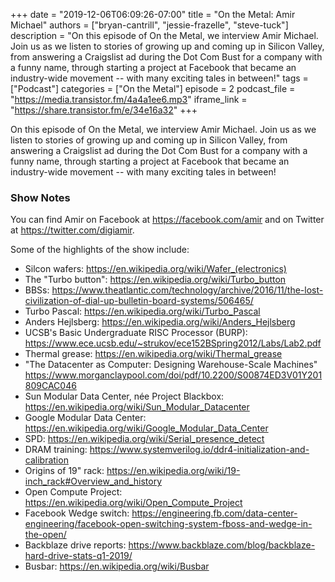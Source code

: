 +++
date = "2019-12-06T06:09:26-07:00"
title = "On the Metal: Amir Michael"
authors = ["bryan-cantrill", "jessie-frazelle", "steve-tuck"]
description = "On this episode of On the Metal, we interview Amir Michael.  Join us as we listen to stories of growing up and coming up in Silicon Valley, from answering a Craigslist ad during the Dot Com Bust for a company with a funny name, through starting a project at Facebook that became an industry-wide movement -- with many exciting tales in between!"
tags = ["Podcast"]
categories = ["On the Metal"]
episode = 2
podcast_file = "https://media.transistor.fm/4a4a1ee6.mp3"
iframe_link = "https://share.transistor.fm/e/34e16a32"
+++

On this episode of On the Metal, we interview Amir Michael.  Join us as we 
listen to stories of growing up and coming up in Silicon Valley, from answering 
a Craigslist ad during the Dot Com Bust for a company with a funny name, 
through starting a project at Facebook that became an industry-wide movement 
-- with many exciting tales in between!

### Show Notes

You can find Amir on Facebook at https://facebook.com/amir and on Twitter at 
https://twitter.com/digiamir.

Some of the highlights of the show include: 

- Silcon wafers: <a href="https://en.wikipedia.org/wiki/Wafer_(electronics)">https://en.wikipedia.org/wiki/Wafer_(electronics)</a>
- The "Turbo button": https://en.wikipedia.org/wiki/Turbo_button
- BBSs: https://www.theatlantic.com/technology/archive/2016/11/the-lost-civilization-of-dial-up-bulletin-board-systems/506465/
- Turbo Pascal: https://en.wikipedia.org/wiki/Turbo_Pascal
- Anders Hejlsberg: https://en.wikipedia.org/wiki/Anders_Hejlsberg
- UCSB's Basic Undergraduate RISC Processor (BURP): https://www.ece.ucsb.edu/~strukov/ece152BSpring2012/Labs/Lab2.pdf
- Thermal grease: https://en.wikipedia.org/wiki/Thermal_grease
- "The Datacenter as Computer: Designing Warehouse-Scale Machines" https://www.morganclaypool.com/doi/pdf/10.2200/S00874ED3V01Y201809CAC046
- Sun Modular Data Center, née Project Blackbox: https://en.wikipedia.org/wiki/Sun_Modular_Datacenter
- Google Modular Data Center: https://en.wikipedia.org/wiki/Google_Modular_Data_Center
- SPD: https://en.wikipedia.org/wiki/Serial_presence_detect
- DRAM training: https://www.systemverilog.io/ddr4-initialization-and-calibration
- Origins of 19" rack: https://en.wikipedia.org/wiki/19-inch_rack#Overview_and_history
- Open Compute Project: https://en.wikipedia.org/wiki/Open_Compute_Project
- Facebook Wedge switch: https://engineering.fb.com/data-center-engineering/facebook-open-switching-system-fboss-and-wedge-in-the-open/
- Backblaze drive reports: https://www.backblaze.com/blog/backblaze-hard-drive-stats-q1-2019/
- Busbar: https://en.wikipedia.org/wiki/Busbar

